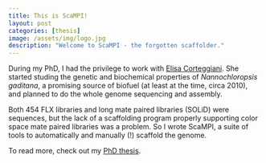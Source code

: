 ```yaml
---
title: This is ScaMPI!
layout: post
categories: [thesis]
image: /assets/img/logo.jpg
description: "Welcome to ScaMPI - the forgotten scaffolder."
---
```


During my PhD, I had the privilege to work with
[Elisa Corteggiani](https://www.elisacorteggiani.com). She started studing the genetic and biochemical
properties of *Nannochloropsis gaditana*, a promising source of biofuel (at least at the time, circa 2010),
and planned to do the whole genome sequencing and assembly.

Both 454 FLX libraries and long mate paired libraries (SOLiD) were sequences, but the lack of a scaffolding
program properly supporting color space mate paired libraries was a problem. So I wrote ScaMPI, a suite of
tools to automatically and manually (!) scaffold the genome.

To read more, check out my [PhD thesis](https://www.research.unipd.it/handle/11577/3422939?1/Thesis_last.pdf).